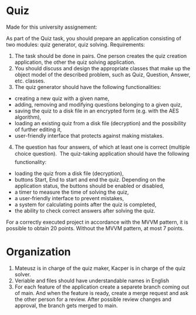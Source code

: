 # Quiz
Made for this university assignement:

As part of the Quiz task, you should prepare an application consisting of two modules: quiz generator, quiz solving. Requirements:
1. The task should be done in pairs. One person creates the quiz creation application, the other the quiz solving application.
2. You should discuss and design the appropriate classes that make up the object model of the described problem, such as Quiz, Question, Answer, etc. classes.
3. The quiz generator should have the following functionalities:
- creating a new quiz with a given name,
- adding, removing and modifying questions belonging to a given quiz,
- saving the quiz to a disk file in an encrypted form (e.g. with the AES algorithm),
- loading an existing quiz from a disk file (decryption) and the possibility of further editing it,
- user-friendly interface that protects against making mistakes.
4. The question has four answers, of which at least one is correct (multiple choice question).  The quiz-taking application should have the following functionality:
- loading the quiz from a disk file (decryption),
- buttons Start, End to start and end the quiz. Depending on the application status, the buttons should be enabled or disabled,
- a timer to measure the time of solving the quiz,
- a user-friendly interface to prevent mistakes,
- a system for calculating points after the quiz is completed,
- the ability to check correct answers after solving the quiz.

For a correctly executed project in accordance with the MVVM pattern, it is possible to obtain 20
points. Without the MVVM pattern, at most 7 points.

# Organization
1. Mateusz is in charge of the quiz maker, Kacper is in charge of the quiz solver.
2. Veriable and files should have understandable names in English
3. For each feature of the application create a separete branch coming out of main. And when the feature is ready, create a merge request and ask the other person for a review. After possible review changes and approval, the branch gets merged to main.
